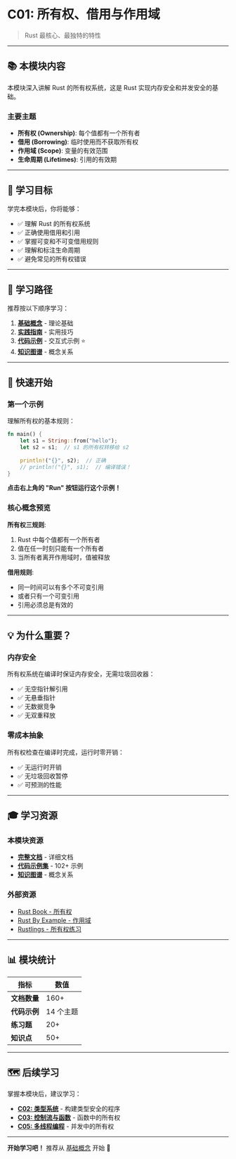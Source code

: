 # C01: 所有权、借用与作用域

> Rust 最核心、最独特的特性

---

## 📚 本模块内容

本模块深入讲解 Rust 的所有权系统，这是 Rust 实现内存安全和并发安全的基础。

### 主要主题

- **所有权 (Ownership)**: 每个值都有一个所有者
- **借用 (Borrowing)**: 临时使用而不获取所有权
- **作用域 (Scope)**: 变量的有效范围
- **生命周期 (Lifetimes)**: 引用的有效期

---

## 🎯 学习目标

学完本模块后，你将能够：

- ✅ 理解 Rust 的所有权系统
- ✅ 正确使用借用和引用
- ✅ 掌握可变和不可变借用规则
- ✅ 理解和标注生命周期
- ✅ 避免常见的所有权错误

---

## 📖 学习路径

推荐按以下顺序学习：

1. **[基础概念](./foundations.md)** - 理论基础
2. **[实践指南](./guides.md)** - 实用技巧
3. **[代码示例](./examples.md)** - 交互式示例 ⭐
4. **[知识图谱](./knowledge-graph.md)** - 概念关系

---

## 🚀 快速开始

### 第一个示例

理解所有权的基本规则：

```rust
fn main() {
    let s1 = String::from("hello");
    let s2 = s1;  // s1 的所有权转移给 s2
    
    println!("{}", s2);  // 正确
    // println!("{}", s1);  // 编译错误！
}
```

**点击右上角的 "Run" 按钮运行这个示例！**

### 核心概念预览

**所有权三规则**:

1. Rust 中每个值都有一个所有者
2. 值在任一时刻只能有一个所有者
3. 当所有者离开作用域时，值被释放

**借用规则**:

- 同一时间可以有多个不可变引用
- 或者只有一个可变引用
- 引用必须总是有效的

---

## 💡 为什么重要？

### 内存安全

所有权系统在编译时保证内存安全，无需垃圾回收器：

- ✅ 无空指针解引用
- ✅ 无悬垂指针
- ✅ 无数据竞争
- ✅ 无双重释放

### 零成本抽象

所有权检查在编译时完成，运行时零开销：

- ✅ 无运行时开销
- ✅ 无垃圾回收暂停
- ✅ 可预测的性能

---

## 🎓 学习资源

### 本模块资源

- **[完整文档](../../crates/c01_ownership_borrow_scope/README.md)** - 详细文档
- **[代码示例集](../../crates/c01_ownership_borrow_scope/docs/tier_02_guides/06_代码示例集合.md)** - 102+ 示例
- **[知识图谱](../../crates/c01_ownership_borrow_scope/docs/theory/KNOWLEDGE_GRAPH_AND_CONCEPT_RELATIONS.md)** - 概念关系

### 外部资源

- [Rust Book - 所有权](https://doc.rust-lang.org/book/ch04-00-understanding-ownership.html)
- [Rust By Example - 作用域](https://doc.rust-lang.org/rust-by-example/scope.html)
- [Rustlings - 所有权练习](https://github.com/rust-lang/rustlings)

---

## 📊 模块统计

| 指标 | 数值 |
|------|------|
| **文档数量** | 160+ |
| **代码示例** | 14 个主题 |
| **练习题** | 20+ |
| **知识点** | 50+ |

---

## 🗺️ 后续学习

掌握本模块后，建议学习：

- **[C02: 类型系统](../c02/README.md)** - 构建类型安全的程序
- **[C03: 控制流与函数](../c03/README.md)** - 函数中的所有权
- **[C05: 多线程编程](../c05/README.md)** - 并发中的所有权

---

**开始学习吧！** 推荐从 [基础概念](./foundations.md) 开始 🚀
